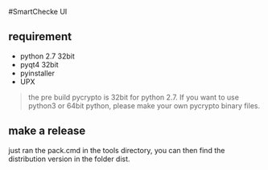#SmartChecke UI

## requirement

+ python 2.7 32bit
+ pyqt4 32bit
+ pyinstaller
+ UPX

> the pre build pycrypto is 32bit for python 2.7. If you want to use python3 or 64bit python,
> please make your own pycrypto binary files.

## make a release

just ran the pack.cmd in the tools directory, you can then find the distribution version in the folder dist.
